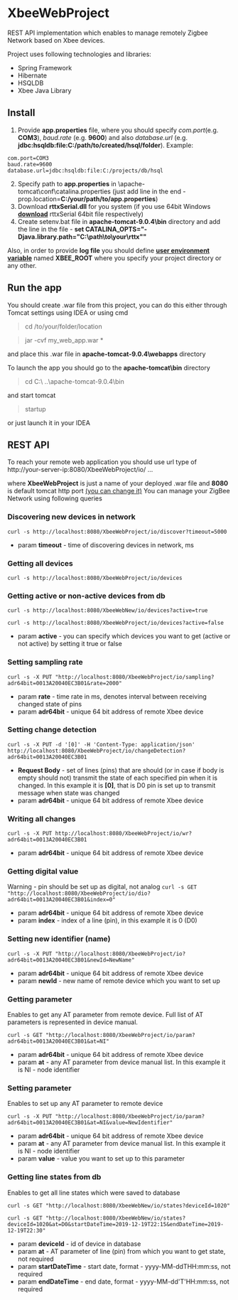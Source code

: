 # XbeeWebProject

REST API implementation which enables to manage remotely Zigbee Network based on Xbee devices.

Project uses following technologies and libraries:
+ Spring Framework
+ Hibernate
+ HSQLDB
+ Xbee Java Library

## Install
1. Provide **app.properties** file, where you should specify *com.port*(e.g. **COM3**), *baud.rate* (e.g. **9600**) and also *database.url* (e.g. **jdbc:hsqldb:file:C:/path/to/created/hsql/folder**). Example: 
```
com.port=COM3
baud.rate=9600
database.url=jdbc:hsqldb:file:C:/projects/db/hsql
```

2. Specify path to **app.properties** in \apache-tomcat\conf\catalina.properties (just add line in the end -prop.location=**C:/your/path/to/app.properties**)
3. Download **rttxSerial.dll** for you system (if you use 64bit Windows [**download**](http://jlog.org/rxtx-win.html) rttxSerial 64bit file respectively)
4. Create setenv.bat file in **apache-tomcat-9.0.4\bin** directory and add the line in the file - **set CATALINA_OPTS="-Djava.library.path="C:\path\to\your\rttx\""**

Also, in order to provide **log file** you should define [**user environment variable**](https://helpdeskgeek.com/how-to/create-custom-environment-variables-in-windows/) named **XBEE_ROOT** where you specify your project directory or any other.

## Run the app
You should create .war file from this project, you can do this either through Tomcat settings using IDEA or using cmd 
> cd /to/your/folder/location 

> jar -cvf my_web_app.war * 

and place this .war file in **apache-tomcat-9.0.4\webapps** directory

To launch the app you should go to the **apache-tomcat\bin** directory
> cd C:\ ..\apache-tomcat-9.0.4\bin

and start tomcat
> startup

or just launch it in your IDEA

## REST API
To reach your remote web application you should use url type of http://your-server-ip:8080/XbeeWebProject/io/ ... 

where **XbeeWebProject** is just a name of your deployed .war file and **8080** is default tomcat http port [(you can change it)](https://stackoverflow.com/questions/18415578/how-to-change-tomcat-port-number) 
You can manage your ZigBee Network using following queries

### Discovering new devices in network

``` curl -s http://localhost:8080/XbeeWebProject/io/discover?timeout=5000 ```
+ param **timeout** - time of discovering devices in network, ms

### Getting all devices
``` curl -s http://localhost:8080/XbeeWebProject/io/devices ```

### Getting active or non-active devices from db
``` curl -s http://localhost:8080/XbeeWebNew/io/devices?active=true ```

``` curl -s http://localhost:8080/XbeeWebProject/io/devices?active=false ```

+ param **active** - you can specify which devices you want to get (active or not active) by setting it true or false

### Setting sampling rate
``` curl -s -X PUT "http://localhost:8080/XbeeWebProject/io/sampling?adr64bit=0013A20040EC3B01&rate=2000" ```
+ param **rate** - time rate in ms, denotes interval between receiving changed state of pins
+ param **adr64bit** - unique 64 bit address of remote Xbee device

### Setting change detection
``` curl -s -X PUT -d '[0]' -H 'Content-Type: application/json' http://localhost:8080/XbeeWebProject/io/changeDetection?adr64bit=0013A20040EC3B01 ```
+ **Request Body** - set of lines (pins) that are should (or in case if body is empty should not) transmit the state of each specified pin when it is changed. In this example it is **[0]**, that is D0 pin is set up to transmit message when state was changed
+ param **adr64bit** - unique 64 bit address of remote Xbee device

### Writing all changes
``` curl -s -X PUT http://localhost:8080/XbeeWebProject/io/wr?adr64bit=0013A20040EC3B01 ```
+ param **adr64bit** - unique 64 bit address of remote Xbee device

### Getting digital value
Warning - pin should be set up as digital, not analog
``` curl -s GET "http://localhost:8080/XbeeWebProject/io/dio?adr64bit=0013A20040EC3B01&index=0" ```
+ param **adr64bit** - unique 64 bit address of remote Xbee device
+ param **index** - index of a line (pin), in this example it is 0 (D0)

### Setting new identifier (name)
``` curl -s -X PUT "http://localhost:8080/XbeeWebProject/io?adr64bit=0013A20040EC3B01&newId=NewName" ```
+ param **adr64bit** - unique 64 bit address of remote Xbee device
+ param **newId** - new name of remote device which you want to set up

### Getting parameter
Enables to get any AT parameter from remote device. Full list of AT parameters is represented in device manual.

``` curl -s GET "http://localhost:8080/XbeeWebProject/io/param?adr64bit=0013A20040EC3B01&at=NI" ```
+ param **adr64bit** - unique 64 bit address of remote Xbee device
+ param **at** - any AT parameter from device manual list. In this example it is NI - node identifier

### Setting parameter
Enables to set up any AT parameter to remote device

``` curl -s -X PUT "http://localhost:8080/XbeeWebProject/io/param?adr64bit=0013A20040EC3B01&at=NI&value=NewIdentifier" ```
+ param **adr64bit** - unique 64 bit address of remote Xbee device
+ param **at** - any AT parameter from device manual list. In this example it is NI - node identifier
+ param **value** - value you want to set up to this parameter

### Getting line states from db
Enables to get all line states which were saved to database

``` curl -s GET "http://localhost:8080/XbeeWebNew/io/states?deviceId=1020" ```

``` curl -s GET "http://localhost:8080/XbeeWebNew/io/states?deviceId=1020&at=D0&startDateTime=2019-12-19T22:15&endDateTime=2019-12-19T22:30" ```


+ param **deviceId** - id of device in database
+ param **at** - AT parameter of line (pin) from which you want to get state, not required
+ param **startDateTime** - start date, format - yyyy-MM-ddTHH:mm:ss, not required
+ param **endDateTime** - end date, format - yyyy-MM-dd'T'HH:mm:ss, not required
